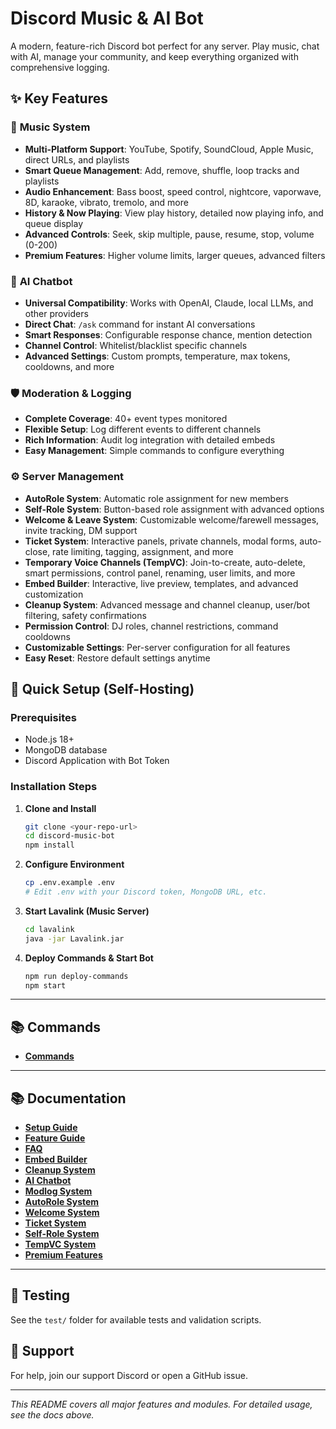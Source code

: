 # Discord Music & AI Bot

A modern, feature-rich Discord bot perfect for any server. Play music, chat with AI, manage your community, and keep everything organized with comprehensive logging.

## ✨ Key Features

### 🎵 **Music System**
- **Multi-Platform Support**: YouTube, Spotify, SoundCloud, Apple Music, direct URLs, and playlists
- **Smart Queue Management**: Add, remove, shuffle, loop tracks and playlists
- **Audio Enhancement**: Bass boost, speed control, nightcore, vaporwave, 8D, karaoke, vibrato, tremolo, and more
- **History & Now Playing**: View play history, detailed now playing info, and queue display
- **Advanced Controls**: Seek, skip multiple, pause, resume, stop, volume (0-200)
- **Premium Features**: Higher volume limits, larger queues, advanced filters

### 🧠 **AI Chatbot**
- **Universal Compatibility**: Works with OpenAI, Claude, local LLMs, and other providers
- **Direct Chat**: `/ask` command for instant AI conversations
- **Smart Responses**: Configurable response chance, mention detection
- **Channel Control**: Whitelist/blacklist specific channels
- **Advanced Settings**: Custom prompts, temperature, max tokens, cooldowns, and more

### 🛡️ **Moderation & Logging**
- **Complete Coverage**: 40+ event types monitored
- **Flexible Setup**: Log different events to different channels
- **Rich Information**: Audit log integration with detailed embeds
- **Easy Management**: Simple commands to configure everything

### ⚙️ **Server Management**
- **AutoRole System**: Automatic role assignment for new members
- **Self-Role System**: Button-based role assignment with advanced options
- **Welcome & Leave System**: Customizable welcome/farewell messages, invite tracking, DM support
- **Ticket System**: Interactive panels, private channels, modal forms, auto-close, rate limiting, tagging, assignment, and more
- **Temporary Voice Channels (TempVC)**: Join-to-create, auto-delete, smart permissions, control panel, renaming, user limits, and more
- **Embed Builder**: Interactive, live preview, templates, and advanced customization
- **Cleanup System**: Advanced message and channel cleanup, user/bot filtering, safety confirmations
- **Permission Control**: DJ roles, channel restrictions, command cooldowns
- **Customizable Settings**: Per-server configuration for all features
- **Easy Reset**: Restore default settings anytime

## 🚀 Quick Setup (Self-Hosting)

### **Prerequisites**
- Node.js 18+ 
- MongoDB database
- Discord Application with Bot Token

### **Installation Steps**

1. **Clone and Install**
   ```bash
   git clone <your-repo-url>
   cd discord-music-bot
   npm install
   ```

2. **Configure Environment**
   ```bash
   cp .env.example .env
   # Edit .env with your Discord token, MongoDB URL, etc.
   ```

3. **Start Lavalink (Music Server)**
   ```bash
   cd lavalink
   java -jar Lavalink.jar
   ```

4. **Deploy Commands & Start Bot**
   ```bash
   npm run deploy-commands
   npm start
   ```

---

## 📚 Commands

- **[Commands](docs/COMMANDS.md)**

---

## 📚 Documentation

- **[Setup Guide](docs/SETUP_GUIDE.md)**
- **[Feature Guide](docs/FEATURES.md)**
- **[FAQ](docs/FAQ.md)**
- **[Embed Builder](docs/EMBED_BUILDER.md)**
- **[Cleanup System](docs/CLEANUP_SYSTEM.md)**
- **[AI Chatbot](docs/CHATBOT_MODULE.md)**
- **[Modlog System](docs/MODLOG_DOCUMENTATION.md)**
- **[AutoRole System](docs/AUTOROLE_SYSTEM.md)**
- **[Welcome System](docs/WELCOME_SYSTEM.md)**
- **[Ticket System](docs/TICKET_SYSTEM_DOCUMENTATION.md)**
- **[Self-Role System](docs/SELFROLE_DOCUMENTATION.md)**
- **[TempVC System](docs/TEMPVC_SYSTEM.md)**
- **[Premium Features](docs/PREMIUM.md)**

---

## 🧪 Testing
See the `test/` folder for available tests and validation scripts.

## 💬 Support
For help, join our support Discord or open a GitHub issue.

---

*This README covers all major features and modules. For detailed usage, see the docs above.*

